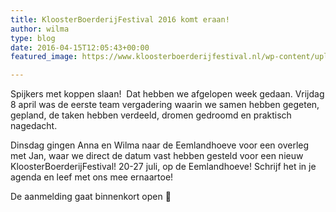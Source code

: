 ```yaml
---
title: KloosterBoerderijFestival 2016 komt eraan!
author: wilma
type: blog
date: 2016-04-15T12:05:43+00:00
featured_image: https://www.kloosterboerderijfestival.nl/wp-content/uploads/2016/04/KBF2-1e-meeting-e1470306796711.jpg

---
```

Spijkers met koppen slaan!  Dat hebben we afgelopen week gedaan. Vrijdag 8 april was de eerste team vergadering waarin we samen hebben gegeten, gepland, de taken hebben verdeeld, dromen gedroomd en praktisch nagedacht.

Dinsdag gingen Anna en Wilma naar de Eemlandhoeve voor een overleg met Jan, waar we direct de datum vast hebben gesteld voor een nieuw KloosterBoerderijFestival! 20-27 juli, op de Eemlandhoeve! Schrijf het in je agenda en leef met ons mee ernaartoe!

De aanmelding gaat binnenkort open 🙂